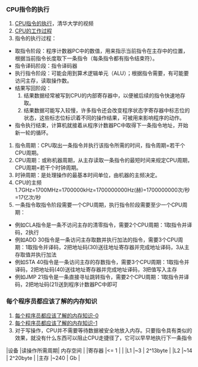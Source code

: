 ### CPU指令的执行
1. [CPU指令的执行](https://www.coursera.org/lecture/jisuanji-biancheng/cpuzhi-ling-de-zhi-xing-o73Oz)，清华大学的视频
1. [CPU的工作过程](https://software.intel.com/content/www/cn/zh/develop/articles/book-processor-architecture_cpu_work_process.html)
1. 指令的执行过程：
  * 取指令阶段：程序计数器PC中的数值，用来指示当前指令在主存中的位置，根据当前指令长度取下一条指令（每条指令都有指令结束符）。
  * 指令译码阶段：指令译码器
  * 执行指令阶段：可能会用到算术逻辑单元（ALU）；根据指令需要，有可能要访问主存，读取操作数。
  * 结果写回阶段：
    1. 结果数据经常被写到CPU的内部寄存器中，以便被后续的指令快速地存取。
    1. 结果数据可能写入较慢，许多指令还会改变程序状态字寄存器中标志位的状态，这些标志位标识着不同的操作结果，可被用来影响程序的动作。
  * 指令执行结束，计算机就接着从程序计数器PC中取得下一条指令地址，开始新一轮的循环。
1. 指令周期：CPU取出一条指令并执行该指令所需的时间，指令周期=若干个CPU周期。
1. CPU周期：或称机器周期，从主存读取一条指令的最短时间来规定CPU周期，CPU周期=若干个时钟周期。
1. 时钟周期：是处理操作的最基本时间单位，由机器的主频决定。
1. CPU的主频1.7GHz=1700MHz=1700000kHz=1700000000Hz(赫)=1700000000次/秒=17亿次/秒
1. 一条指令取指令阶段需要一个CPU周期，执行指令阶段需要至少一个CPU周期：
  * 例如CLA指令是一条不访问主存的清零指令，需要2个CPU周期：1取指令并译码，2执行
  * 例如ADD 30指令是一条访问主存取数并执行加法的指令，需要3个CPU周期：1取指令并译码，2把地址码(30)送往地址寄存器并完成地址译码，3从主存取值并执行加法
  * 例如STA 40指令是一条访问主存的存数指令，需要3个CPU周期：1取指令并译码，2把地址码(40)送往地址寄存器并完成地址译码，3把值写入主存
  * 例如JMP 21指令是一条直接寻址跳转指令，需要2个CPU周期：1取指令并译码，2把地址码(21)送到程序计数器PC中即可
  
### 每个程序员都应该了解的内存知识
1. [每个程序员都应该了解的内存知识-0](https://lrita.github.io/2018/06/30/programmer-should-know-about-memory-0/)
1. [每个程序员都应该了解的内存知识-1](https://lrita.github.io/2018/06/30/programmer-should-know-about-memory-1/)
1. 对于写操作，CPU并不需要等待数据被安全地放入内存。只要指令具有类似的效果，就没有什么东西可以阻止CPU走捷径了，它可以早早地执行下一条指令

|设备	|读操作所需周期| 内存空间  |
|寄存器	|<= 1         |          |
|L1	    |~3           | 2^13byte |
|L2	    |~14          | 2^20byte |
|主存	|~240         | Gb       |






















